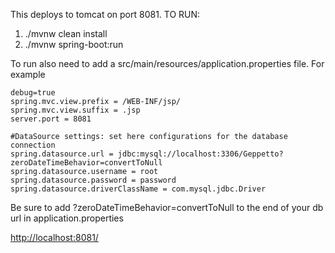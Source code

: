 This deploys to tomcat on port 8081.
TO RUN:

1. ./mvnw clean install
1. ./mvnw spring-boot:run

To run also need to add a src/main/resources/application.properties file. For example
```
debug=true
spring.mvc.view.prefix = /WEB-INF/jsp/
spring.mvc.view.suffix = .jsp
server.port = 8081

#DataSource settings: set here configurations for the database connection
spring.datasource.url = jdbc:mysql://localhost:3306/Geppetto?zeroDateTimeBehavior=convertToNull
spring.datasource.username = root
spring.datasource.password = password
spring.datasource.driverClassName = com.mysql.jdbc.Driver
```

Be sure to add ?zeroDateTimeBehavior=convertToNull to the end of your db url in
application.properties

[http://localhost:8081/](http://localhost:8081/)
